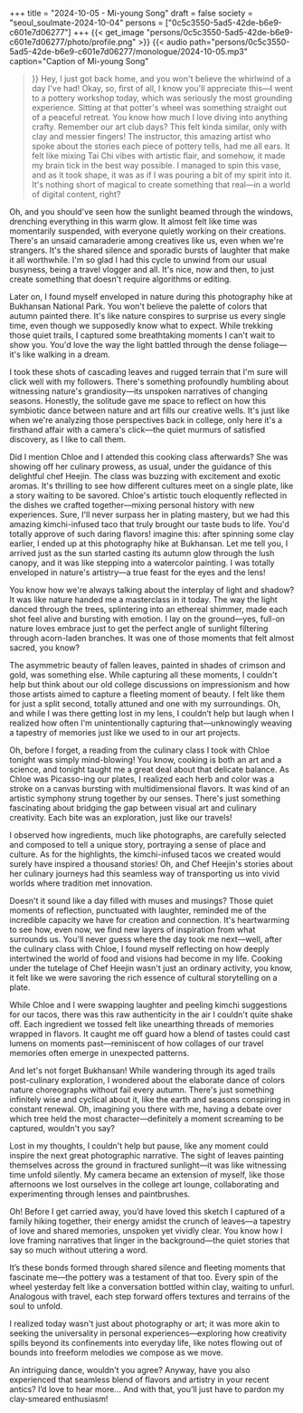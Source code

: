+++
title = "2024-10-05 - Mi-young Song"
draft = false
society = "seoul_soulmate-2024-10-04"
persons = ["0c5c3550-5ad5-42de-b6e9-c601e7d06277"]
+++
{{< get_image "persons/0c5c3550-5ad5-42de-b6e9-c601e7d06277/photo/profile.png" >}}
{{< audio
    path="persons/0c5c3550-5ad5-42de-b6e9-c601e7d06277/monologue/2024-10-05.mp3" 
    caption="Caption of Mi-young Song"
>}}
Hey, I just got back home, and you won't believe the whirlwind of a day I've had!
Okay, so, first of all, I know you'll appreciate this—I went to a pottery workshop today, which was seriously the most grounding experience. Sitting at that potter's wheel was something straight out of a peaceful retreat. You know how much I love diving into anything crafty. Remember our art club days? This felt kinda similar, only with clay and messier fingers! The instructor, this amazing artist who spoke about the stories each piece of pottery tells, had me all ears. It felt like mixing Tai Chi vibes with artistic flair, and somehow, it made my brain tick in the best way possible. I managed to spin this vase, and as it took shape, it was as if I was pouring a bit of my spirit into it. It's nothing short of magical to create something that real—in a world of digital content, right?

Oh, and you should've seen how the sunlight beamed through the windows, drenching everything in this warm glow. It almost felt like time was momentarily suspended, with everyone quietly working on their creations. There's an unsaid camaraderie among creatives like us, even when we're strangers. It's the shared silence and sporadic bursts of laughter that make it all worthwhile. I'm so glad I had this cycle to unwind from our usual busyness, being a travel vlogger and all. It's nice, now and then, to just create something that doesn't require algorithms or editing.

Later on, I found myself enveloped in nature during this photography hike at Bukhansan National Park. You won't believe the palette of colors that autumn painted there. It's like nature conspires to surprise us every single time, even though we supposedly know what to expect. While trekking those quiet trails, I captured some breathtaking moments I can't wait to show you. You'd love the way the light battled through the dense foliage—it's like walking in a dream.

I took these shots of cascading leaves and rugged terrain that I'm sure will click well with my followers. There's something profoundly humbling about witnessing nature's grandiosity—its unspoken narratives of changing seasons. Honestly, the solitude gave me space to reflect on how this symbiotic dance between nature and art fills our creative wells. It's just like when we're analyzing those perspectives back in college, only here it's a firsthand affair with a camera's click—the quiet murmurs of satisfied discovery, as I like to call them.

Did I mention Chloe and I attended this cooking class afterwards? She was showing off her culinary prowess, as usual, under the guidance of this delightful chef Heejin. The class was buzzing with excitement and exotic aromas. It's thrilling to see how different cultures meet on a single plate, like a story waiting to be savored. Chloe's artistic touch eloquently reflected in the dishes we crafted together—mixing personal history with new experiences. Sure, I'll never surpass her in plating mastery, but we had this amazing kimchi-infused taco that truly brought our taste buds to life. You'd totally approve of such daring flavors!
 imagine this: after spinning some clay earlier, I ended up at this photography hike at Bukhansan. Let me tell you, I arrived just as the sun started casting its autumn glow through the lush canopy, and it was like stepping into a watercolor painting. I was totally enveloped in nature's artistry—a true feast for the eyes and the lens!

You know how we're always talking about the interplay of light and shadow? It was like nature handed me a masterclass in it today. The way the light danced through the trees, splintering into an ethereal shimmer, made each shot feel alive and bursting with emotion. I lay on the ground—yes, full-on nature loves embrace just to get the perfect angle of sunlight filtering through acorn-laden branches. It was one of those moments that felt almost sacred, you know?

The asymmetric beauty of fallen leaves, painted in shades of crimson and gold, was something else. While capturing all these moments, I couldn't help but think about our old college discussions on impressionism and how those artists aimed to capture a fleeting moment of beauty. I felt like them for just a split second, totally attuned and one with my surroundings. Oh, and while I was there getting lost in my lens, I couldn’t help but laugh when I realized how often I'm unintentionally capturing that—unknowingly weaving a tapestry of memories just like we used to in our art projects.

Oh, before I forget, a reading from the culinary class I took with Chloe tonight was simply mind-blowing! You know, cooking is both an art and a science, and tonight taught me a great deal about that delicate balance. As Chloe was Picasso-ing our plates, I realized each herb and color was a stroke on a canvas bursting with multidimensional flavors. It was kind of an artistic symphony strung together by our senses. There's just something fascinating about bridging the gap between visual art and culinary creativity. Each bite was an exploration, just like our travels!

I observed how ingredients, much like photographs, are carefully selected and composed to tell a unique story, portraying a sense of place and culture. As for the highlights, the kimchi-infused tacos we created would surely have inspired a thousand stories! Oh, and Chef Heejin's stories about her culinary journeys had this seamless way of transporting us into vivid worlds where tradition met innovation.

Doesn't it sound like a day filled with muses and musings? Those quiet moments of reflection, punctuated with laughter, reminded me of the incredible capacity we have for creation and connection. It's heartwarming to see how, even now, we find new layers of inspiration from what surrounds us.
You'll never guess where the day took me next—well, after the culinary class with Chloe, I found myself reflecting on how deeply intertwined the world of food and visions had become in my life. Cooking under the tutelage of Chef Heejin wasn't just an ordinary activity, you know, it felt like we were savoring the rich essence of cultural storytelling on a plate.

While Chloe and I were swapping laughter and peeling kimchi suggestions for our tacos, there was this raw authenticity in the air I couldn't quite shake off. Each ingredient we tossed felt like unearthing threads of memories wrapped in flavors. It caught me off guard how a blend of tastes could cast lumens on moments past—reminiscent of how collages of our travel memories often emerge in unexpected patterns.

And let's not forget Bukhansan! While wandering through its aged trails post-culinary exploration, I wondered about the elaborate dance of colors nature choreographs without fail every autumn. There's just something infinitely wise and cyclical about it, like the earth and seasons conspiring in constant renewal. Oh, imagining you there with me, having a debate over which tree held the most character—definitely a moment screaming to be captured, wouldn't you say?

Lost in my thoughts, I couldn't help but pause, like any moment could inspire the next great photographic narrative. The sight of leaves painting themselves across the ground in fractured sunlight—it was like witnessing time unfold silently. My camera became an extension of myself, like those afternoons we lost ourselves in the college art lounge, collaborating and experimenting through lenses and paintbrushes.

Oh! Before I get carried away, you’d have loved this sketch I captured of a family hiking together, their energy amidst the crunch of leaves—a tapestry of love and shared memories, unspoken yet vividly clear. You know how I love framing narratives that linger in the background—the quiet stories that say so much without uttering a word.

It’s these bonds formed through shared silence and fleeting moments that fascinate me—the pottery was a testament of that too. Every spin of the wheel yesterday felt like a conversation bottled within clay, waiting to unfurl. Analogous with travel, each step forward offers textures and terrains of the soul to unfold.

I realized today wasn't just about photography or art; it was more akin to seeking the universality in personal experiences—exploring how creativity spills beyond its confinements into everyday life, like notes flowing out of bounds into freeform melodies we compose as we move. 

An intriguing dance, wouldn't you agree? Anyway, have you also experienced that seamless blend of flavors and artistry in your recent antics? I’d love to hear more...
And with that, you’ll just have to pardon my clay-smeared enthusiasm!
